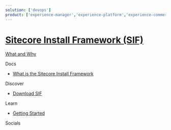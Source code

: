 ```yaml
---
solution: ['devops']
product: ['experience-manager','experience-platform','experience-commerce','sif']
---
```

# [Sitecore Install Framework (SIF)]()

[What and Why]()

Docs

 - [What is the Sitecore Install Framework](https://www.sitecore.com/knowledge-center/blog/359/installing-sitecore-9-what-is-the-sitecore-install-framework-4523)

Discover

 - [Download SIF](https://dev.sitecore.net/Downloads/Sitecore_Installation_Framework.aspx)

Learn

 - [Getting Started]()
 
Socials
